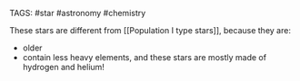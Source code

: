 TAGS: #star #astronomy #chemistry 

These stars are different from [[Population I type stars]], because they are:
- older
- contain less heavy elements, and these stars are mostly made of hydrogen and helium!